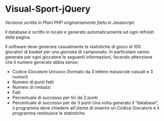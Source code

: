 # Visual-Sport-jQuery

<i>Versione scritta in Plain PHP originariamente fatta in Javascript.</i>

Il database è scritto in locale e generato automaticamente ad ogni refresh della pagina.

Il software deve generare casualmente le statistiche di gioco di 100 giocatori di basket per una giornata di campionato.
In particolare vanno generate per ogni giocatore le seguenti informazioni, facendo attenzione che il numero generato abbia senso:
- Codice Giocatore Univoco (formato da 3 lettere maiuscole casuali e 3 numeri)
- Numero di punti fatti
- Numero di rimbalzi
- Falli
- Percentuale di successo per tiri da 2 punti
- Percentuale di successo per  da 3 punti
Una volta generato il “database”, il programma deve chiedere all’utente di inserire un Codice Giocatore e il programma restituisce le statistiche.

